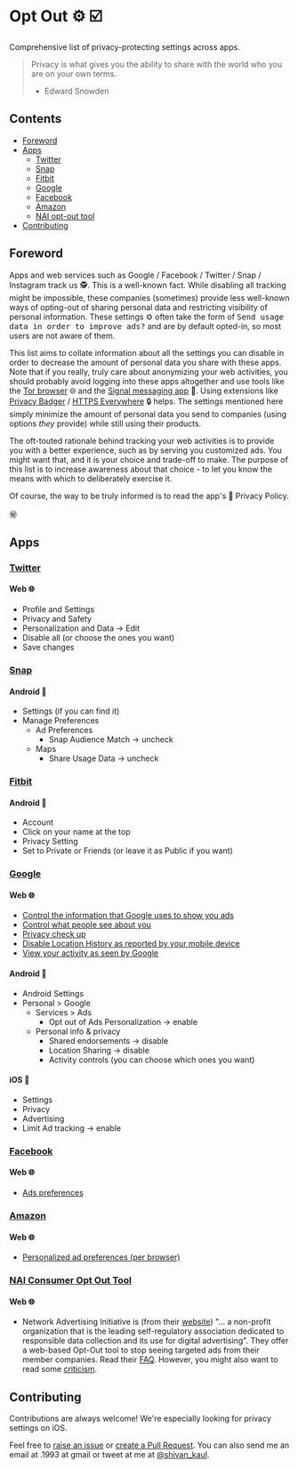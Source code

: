 # Opt Out ⚙️ ☑️

Comprehensive list of privacy-protecting settings across apps.

> Privacy is what gives you the ability to share with the world who you are on your own terms.
> - Edward Snowden

## Contents
- [Foreword](#foreword)
- [Apps](#apps)
  - [Twitter](#twitter)
  - [Snap](#snap)
  - [Fitbit](#fitbit)
  - [Google](#google)
  - [Facebook](#facebook)
  - [Amazon](#amazon)
  - [NAI opt-out tool](#nai-consumer-opt-out-tool)
- [Contributing](#contributing)

## Foreword

Apps and web services such as Google / Facebook / Twitter / Snap / Instagram track us 🕵️. This is a well-known fact. While disabling all tracking might be impossible, these companies (sometimes) provide less well-known ways of opting-out of sharing personal data and restricting visibility of personal information. These settings ⚙️ often take the form of <kbd>Send usage data in order to improve ads?</kbd> and are by default opted-in, so most users are not aware of them. 

This list aims to collate information about all the settings you can disable in order to decrease the amount of personal data you share with these apps. Note that if you really, truly care about anonymizing your web activities, you should probably avoid logging into these apps altogether and use tools like the [Tor browser](https://www.torproject.org/projects/torbrowser.html.en) 🌐 and the [Signal messaging app](https://whispersystems.org/) 💬. Using extensions like [Privacy Badger](https://www.eff.org/privacybadger) / [HTTPS Everywhere](https://www.eff.org/https-everywhere) 🔒 helps. The settings mentioned here simply minimize the amount of personal data you send to companies (using options *they* provide) while still using their products.  

The oft-touted rationale behind tracking your web activities is to provide you with a better experience, such as by serving you customized ads. You might want that, and it is your choice and trade-off to make. The purpose of this list is to increase awareness about that choice - to let you know the means with which to deliberately exercise it. 

Of course, the way to be truly informed is to read the app's 📜 Privacy Policy.

㊙️


## Apps

### [Twitter](https://twitter.com/en/privacy)
#### Web 🌐
- Profile and Settings
- Privacy and Safety
- Personalization and Data -> Edit
- Disable all (or choose the ones you want)
- Save changes

### [Snap](https://www.snap.com/en-US/privacy/privacy-policy/)
#### Android 📱
- Settings (if you can find it)
- Manage Preferences
  - Ad Preferences
    - Snap Audience Match -> uncheck
  - Maps 
    - Share Usage Data -> uncheck

### [Fitbit](https://www.fitbit.com/en-ca/legal/privacy)
#### Android 📱
- Account
- Click on your name at the top
- Privacy Setting
- Set to Private or Friends (or leave it as Public if you want)

### [Google](https://www.google.com/policies/privacy/)
#### Web 🌐
- [Control the information that Google uses to show you ads](https://adssettings.google.com/u/0/authenticated)
- [Control what people see about you](https://aboutme.google.com/)
- [Privacy check up](https://myaccount.google.com/privacycheckup)
- [Disable Location History as reported by your mobile device](https://www.google.com/maps/timeline?pb)
- [View your activity as seen by Google](https://myactivity.google.com/myactivity)

#### Android 📱
- Android Settings
- Personal > Google
  - Services > Ads
    - Opt out of Ads Personalization -> enable
  - Personal info & privacy 
    - Shared endorsements -> disable
    - Location Sharing -> disable
    - Activity controls (you can choose which ones you want)
#### iOS 📱
- Settings 
- Privacy
- Advertising
- Limit Ad tracking -> enable
  
### [Facebook](https://www.facebook.com/policy.php)
#### Web 🌐
- [Ads preferences](https://www.facebook.com/ads/preferences)

### [Amazon](https://www.amazon.com/gp/help/customer/display.html?nodeId=468496)
#### Web 🌐
- [Personalized ad preferences (per browser)](https://www.amazon.com/adprefs)

### [NAI Consumer Opt Out Tool](http://optout.networkadvertising.org/#!/) 
#### Web 🌐
- Network Advertising Initiative is (from their [website](https://www.networkadvertising.org/)) "... a non-profit organization that is the leading self-regulatory association dedicated to responsible data collection and its use for digital advertising". They offer a web-based Opt-Out tool to stop seeing targeted ads from their member companies. Read their [FAQ](https://www.networkadvertising.org/faq/what-are-my-options). However, you might also want to read some [criticism](http://cyberlaw.stanford.edu/blog/2009/04/does-nai%E2%80%99s-opt-out-tool-stop-consumer-tracking).

## Contributing
Contributions are always welcome! We're especially looking for privacy settings on iOS.

Feel free to [raise an issue](https://github.com/ShivanKaul/opt-out/issues) or [create a Pull Request](https://help.github.com/articles/creating-a-pull-request-from-a-fork/). You can also send me an email at <my GitHub handle>.1993 at gmail or tweet at me at [@shivan_kaul](https://twitter.com/shivan_kaul).
